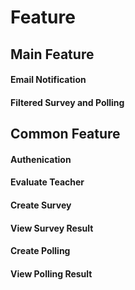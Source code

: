 # Feature

## Main Feature
#### Email Notification
#### Filtered Survey and Polling

## Common Feature
#### Authenication
#### Evaluate Teacher
#### Create Survey
#### View Survey Result
#### Create Polling
#### View Polling Result
